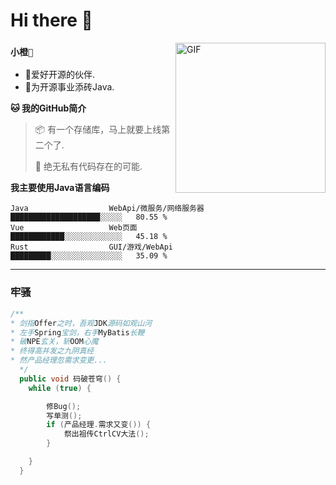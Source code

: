 # Hi there 👋
<a href="https://cdn.pixabay.com/animation/2022/12/05/15/23/15-23-06-837_512.gif">
  <img align="right"  alt="GIF" src="https://cdn.pixabay.com/animation/2022/12/05/15/23/15-23-06-837_512.gif" width="240"/>
</a>

### `小橙🍊`

- 🍊爱好开源的伙伴. 
- 🍊为开源事业添砖Java.

**🐱 我的GitHub简介** 

> 📦 有一个存储库，马上就要上线第二个了.
> 
> 💼 绝无私有代码存在的可能.

**我主要使用Java语言编码** 

```text
Java                  WebApi/微服务/网络服务器              ████████████████████░░░░░   80.55 % 
Vue                   Web页面                              ████████████░░░░░░░░░░░░░   45.18 % 
Rust                  GUI/游戏/WebApi                      █████████░░░░░░░░░░░░░░░░   35.09 % 
```

---

### 牢骚

```java
/**
* 剑指Offer之时，吾观JDK源码如观山河
* 左手Spring宝剑，右手MyBatis长鞭
* 破NPE玄关，斩OOM心魔
* 终得高并发之九阴真经
* 然产品经理忽需求变更...
  */
  public void 码破苍穹() {
    while (true) {

        修Bug();
        写单测();
        if (产品经理.需求又变()) {
            祭出祖传CtrlCV大法();
        }

    }
  }
```
